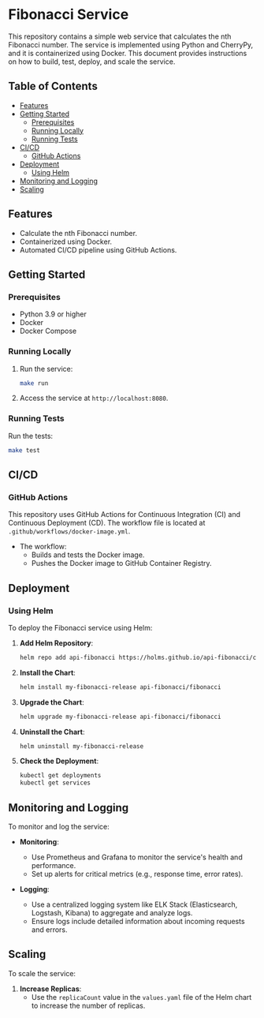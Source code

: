 # Fibonacci Service

This repository contains a simple web service that calculates the nth Fibonacci number. The service is implemented using Python and CherryPy, and it is containerized using Docker. This document provides instructions on how to build, test, deploy, and scale the service.

## Table of Contents
- [Features](#features)
- [Getting Started](#getting-started)
  - [Prerequisites](#prerequisites)
  - [Running Locally](#running-locally)
  - [Running Tests](#running-tests)
- [CI/CD](#cicd)
  - [GitHub Actions](#github-actions)
- [Deployment](#deployment)
  - [Using Helm](#using-helm)
- [Monitoring and Logging](#monitoring-and-logging)
- [Scaling](#scaling)

## Features

- Calculate the nth Fibonacci number.
- Containerized using Docker.
- Automated CI/CD pipeline using GitHub Actions.

## Getting Started

### Prerequisites

- Python 3.9 or higher
- Docker
- Docker Compose

### Running Locally

1. Run the service:

    ```sh
    make run
    ```

2. Access the service at `http://localhost:8080`.

### Running Tests

Run the tests:

```sh
make test
```

## CI/CD

### GitHub Actions

This repository uses GitHub Actions for Continuous Integration (CI) and Continuous Deployment (CD). The workflow file is located at `.github/workflows/docker-image.yml`.

- The workflow:
  - Builds and tests the Docker image.
  - Pushes the Docker image to GitHub Container Registry.

## Deployment

### Using Helm

To deploy the Fibonacci service using Helm:

1. **Add Helm Repository**:

    ```sh
    helm repo add api-fibonacci https://holms.github.io/api-fibonacci/charts/
    ```

2. **Install the Chart**:

    ```sh
    helm install my-fibonacci-release api-fibonacci/fibonacci
    ```

3. **Upgrade the Chart**:

    ```sh
    helm upgrade my-fibonacci-release api-fibonacci/fibonacci
    ```

4. **Uninstall the Chart**:

    ```sh
    helm uninstall my-fibonacci-release
    ```

5. **Check the Deployment**:

    ```sh
    kubectl get deployments
    kubectl get services
    ```

## Monitoring and Logging

To monitor and log the service:

- **Monitoring**:
  - Use Prometheus and Grafana to monitor the service's health and performance.
  - Set up alerts for critical metrics (e.g., response time, error rates).

- **Logging**:
  - Use a centralized logging system like ELK Stack (Elasticsearch, Logstash, Kibana) to aggregate and analyze logs.
  - Ensure logs include detailed information about incoming requests and errors.

## Scaling

To scale the service:

1. **Increase Replicas**:
   - Use the `replicaCount` value in the `values.yaml` file of the Helm chart to increase the number of replicas.

